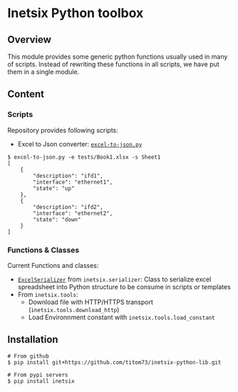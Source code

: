 # Inetsix Python toolbox

## Overview

This module provides some generic python functions usually used in many of scripts. Instead of rewriting these functions in all scripts, we have put them in a single module.

## Content

### Scripts

Repository provides following scripts:

- Excel to Json converter: [`excel-to-json.py`](bin/excel-to-json.py)

```shell
$ excel-to-json.py -e tests/Book1.xlsx -s Sheet1
[
    {
        "description": "ifd1",
        "interface": "ethernet1",
        "state": "up"
    },
    {
        "description": "ifd2",
        "interface": "ethernet2",
        "state": "down"
    }
]
```


### Functions & Classes

Current Functions and classes:

- [`ExcelSerializer`](inetsix/serializer.py) from `inetsix.serializer`: Class to serialize excel spreadsheet into Python structure to be consume in scripts or templates
- From `inetsix.tools`:
    - Download file with HTTP/HTTPS transport (`inetsix.tools.download_http`)
    - Load Environnment constant with `inetsix.tools.load_constant`

## Installation

```shell
# From github
$ pip install git+https://github.com/titom73/inetsix-python-lib.git

# From pypi servers
$ pip install inetsix
```
